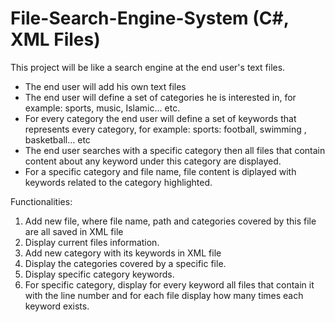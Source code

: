 # File-Search-Engine-System (C#, XML Files)

This project will be like a search engine at the end user's text files.
- The end user will add his own text files
- The end user will define a set of categories he is interested in, for example: sports, music, Islamic... etc.
- For every category the end user will define a set of keywords that represents every category, for example: sports: football, swimming , basketball… etc
- The end user searches with a specific category then all files that contain content about any keyword under this category are displayed.
- For a specific category and file name, file content is diplayed with keywords related to the category highlighted.

Functionalities:
1. Add new file, where file name, path and categories covered by this file are all saved in XML file
2. Display current files information.
3. Add new category with its keywords in XML file
4. Display the categories covered by a specific file.
5. Display specific category keywords.
6. For specific category, display for every keyword all files that contain it with the line number and for each file display how many times each keyword exists.
